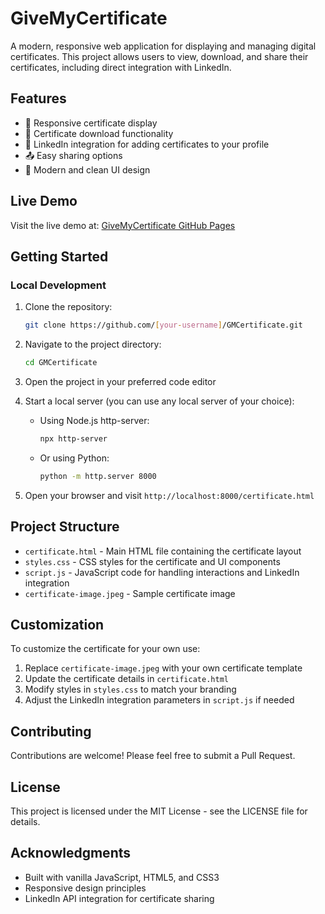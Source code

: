 # GiveMyCertificate

A modern, responsive web application for displaying and managing digital certificates. This project allows users to view, download, and share their certificates, including direct integration with LinkedIn.

## Features

- 📱 Responsive certificate display
- 💾 Certificate download functionality
- 🔗 LinkedIn integration for adding certificates to your profile
- 📤 Easy sharing options
- 🎨 Modern and clean UI design

## Live Demo

Visit the live demo at: [GiveMyCertificate GitHub Pages](https://[your-username].github.io/GMCertificate/)

## Getting Started

### Local Development

1. Clone the repository:
   ```bash
   git clone https://github.com/[your-username]/GMCertificate.git
   ```

2. Navigate to the project directory:
   ```bash
   cd GMCertificate
   ```

3. Open the project in your preferred code editor

4. Start a local server (you can use any local server of your choice):
   - Using Node.js http-server:
     ```bash
     npx http-server
     ```
   - Or using Python:
     ```bash
     python -m http.server 8000
     ```

5. Open your browser and visit `http://localhost:8000/certificate.html`

## Project Structure

- `certificate.html` - Main HTML file containing the certificate layout
- `styles.css` - CSS styles for the certificate and UI components
- `script.js` - JavaScript code for handling interactions and LinkedIn integration
- `certificate-image.jpeg` - Sample certificate image

## Customization

To customize the certificate for your own use:

1. Replace `certificate-image.jpeg` with your own certificate template
2. Update the certificate details in `certificate.html`
3. Modify styles in `styles.css` to match your branding
4. Adjust the LinkedIn integration parameters in `script.js` if needed

## Contributing

Contributions are welcome! Please feel free to submit a Pull Request.

## License

This project is licensed under the MIT License - see the LICENSE file for details.

## Acknowledgments

- Built with vanilla JavaScript, HTML5, and CSS3
- Responsive design principles
- LinkedIn API integration for certificate sharing